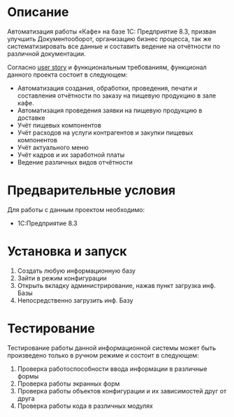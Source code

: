 Описание
========================
Автоматизация работы «Кафе» на базе 1С: Предприятие 8.3, призван улучшить Документооборот, организацию бизнес процесса, так же систематизировать все данные и составить ведение на отчётности по различной документации.

Согласно [user story](https://github.com/J1zel/trpp-1c-project/blob/main/UserStoryCafe.pdf) и функциональным требованиям, функционал данного проекта состоит в следующем:
* Автоматизация создания, обработки, проведения, печати и составления отчётности по заказу на пищевую продукцию в зале кафе.
* Автоматизация проведения заявки на пищевую продукцию в доставке
* Учёт пищевых компонентов
* Учёт расходов на услуги контрагентов и закупки пищевых компонентов
* Учёт актуального меню
* Учёт кадров и их заработной платы
* Ведение различных видов отчётности

Предварительные условия
========================
Для работы с данным проектом необходимо:
* 1С:Предприятие 8.3

Установка и запуск
========================
1. Создать любую информационную базу 
2. Зайти в режим конфигурации
3. Открыть вкладку администрирование, нажав пункт загрузка инф. Базы
4. Непосредственно загрузить инф. Базу

Тестирование
========================
Тестирование работы данной информационной системы может быть произведено только в ручном режиме и состоит в следующем:
1.	Проверка работоспособности ввода информации в различные формы
2.	Проверка работы экранных форм
3.	Проверка работы объектов конфигурации и их зависимостей друг от друга
4.	Проверка работы кода в различных модулях



